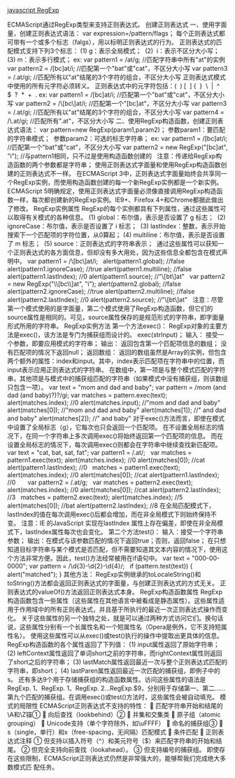 [javascript RegExp ](http://www.cnblogs.com/pengjielee/p/4441054.html)

ECMAScript通过RegExp类型来支持正则表达式。
创建正则表达式
一、使用字面量，创建正则表达式语法：
var expression=/pattern/flags；
每个正则表达式都可带有一个或多个标志（falgs），用以标明正则表达式的行为。
正则表达式的匹配模式支持下列3个标志：
(1) g：表示全局模式； 
(2)  i：表示不区分大小写； 
(3) m：表示多行模式；
ex:
var pattern1 = /at/g; //匹配字符串中所有"at"的实例
var pattern2 = /[bc]at/i; //匹配第一个"bat"或"cat"，不区分大小写
var pattern3 = /.at/gi; //匹配所有以"at"结尾的3个字符的组合，不区分大小写
正则表达式模式中使用的所有元字符必须转义。
正则表达式中的元字符包括：(  ) [  ] {  }  \  |  ^  $  ?  *  +  .
ex:
var pattern1 = /[bc]at/i; //匹配第一个"bat"或"cat"，不区分大小写
var pattern2 = /\[bc\]at/i; //匹配第一个"[bc]at"，不区分大小写
var pattern3 = /.at/gi; //匹配所有以"at"结尾的3个字符的组合，不区分大小写
var pattern4 = /\.at/gi; //匹配所有".at"，不区分大小写
二、使用RegExp构造函数，创建正则表达式语法：
var pattern=new RegExp(param1,param2)；
参数param1：要匹配的字符串模式； 
参数param2：可选的标志字符串；
ex:
var pattern1 = /[bc]at/i; //匹配第一个"bat"或"cat"，不区分大小写
var pattern2 = new RegExp("[bc]at", "i"); //与pattern1相同，只不过是使用构造函数创建的
 
注意：传递给RegExp构造函数的两个参数都是字符串； 
使用正则表达式字面量和使用RegExp构造函数创建的正则表达式不一样。
在ECMAScript 3中，正则表达式字面量始终会共享同一个RegExp实例，而使用构造函数创建的每一个新RegExp实例都是一个新实例。
ECMAScript 5明确规定，使用正则表达式字面量必须像直接调用RegExp构造函数一样，每次都创建新的RegExp实例。IE9+、Firefox 4+和Chrome都据此做出了修改。
RegExp实例属性
RegExp的每个实例都具有下列属性，通过这些属性可以取得有关模式的各种信息。
(1) global：布尔值，表示是否设置了 g 标志； 
(2) ignoreCase：布尔值，表示是否设置了 i 标志； 
(3) lastIndex：整数，表示开始搜索下一个匹配项的字符位置，从0算起；
(4) multiline：布尔值，表示是否设置了 m 标志； 
(5) source：正则表达式的字符串表示； 
通过这些属性可以获知一个正则表达式的各方面信息，但却没有多大用处，因为这些信息全都包含在模式声明中。
var pattern1 = /\[bc\]at/i;
 
alert(pattern1.global); //false
alert(pattern1.ignoreCase); //true
alert(pattern1.multiline); //false
alert(pattern1.lastIndex); //0
alert(pattern1.source); //"\[bt\]at"
 
var pattern2 = new RegExp("\\[bc\\]at", "i");
alert(pattern2.global); //false
alert(pattern2.ignoreCase); //true
alert(pattern2.multiline); //false
alert(pattern2.lastIndex); //0
alert(pattern2.source); //"\[bt\]at"
 
注意：尽管第一个模式使用的是字面量，第二个模式使用了RegExp构造函数，但它们的source属性是相同的。可见，source属性保存的是规范形式的字符串，即字面量形式所用的字符串。
RegExp实例方法
第一个方法exec()：
RegExp对象的主要方法是exec()，该方法是专门为捕获组而设计的。
exec(strInput)；
输入：
接受一个参数，即要应用模式的字符串；
输出：
返回包含第一个匹配项信息的数组；
没有匹配项的情况下返回null；
返回数组：
返回的数组虽然是Array的实例，但包含两个额外的属性：index和input。其中，index表示匹配项在字符串中的位置，而input表示应用正则表达式的字符串。
在数组中，第一项是与整个模式匹配的字符串，其他项是与模式中的捕获组匹配的字符串（如果模式中没有捕获组，则该数组只包含一项）。
var text = "mom and dad and baby";
var pattern = /mom (and dad (and baby)?)?/gi;
var matches = pattern.exec(text);
alert(matches.index); //0
alert(matches.input); //"mom and dad and baby"
alert(matches[0]); //"mom and dad and baby"
alert(matches[1]); //" and dad and baby"
alert(matches[2]); //" and baby"
对于exec()方法而言，即使在模式中设置了全局标志（g），它每次也只会返回一个匹配项。
在不设置全局标志的情况下，在同一个字符串上多次调用exec()将始终返回第一个匹配项的信息。
而在设置全局标志的情况下，每次调用exec()则都会在字符串中继续查找新匹配项。
var text = "cat, bat, sat, fat";
var pattern1 = /.at/;
 
var matches = pattern1.exec(text);
alert(matches.index); //0
alert(matches[0]); //cat
alert(pattern1.lastIndex); //0
 
matches = pattern1.exec(text);
alert(matches.index); //0
alert(matches[0]); //cat
alert(pattern1.lastIndex); //0
 
 
 
var pattern2 = /.at/g;
 
var matches = pattern2.exec(text);
alert(matches.index); //0
alert(matches[0]); //cat
alert(pattern2.lastIndex); //3
 
matches = pattern2.exec(text);
alert(matches.index); //5
alert(matches[0]); //bat
alert(pattern2.lastIndex); //8
在全局匹配模式下，lastIndex的值在每次调用exec()后都会增加，而在非全局模式下则始终保持不变。
注意：IE 的JavaScript 实现在lastIndex 属性上存在偏差，即使在非全局模式下，lastIndex属性每次也会变化。
第二个方法test()：
输入：接受一个字符串参数；
输出：在模式与该参数匹配的情况下返回true；否则，返回false；
在只想知道目标字符串与某个模式是否匹配，但不需要知道其文本内容的情况下，使用这个方法非常方便。因此，test()方法经常被用在if语句中。
var text = "000-00-0000";
var pattern = /\d{3}-\d{2}-\d{4}/;
 
if (pattern.test(text)) {
alert("matched");
}
其他方法：
RegExp实例继承的toLocaleString()和toString()方法都会返回正则表达式的字面量，与创建正则表达式的方式无关。
正则表达式的valueOf()方法返回正则表达式本身。
RegExp构造函数属性
RegExp构造函数包含一些属性（这些属性在其他语言中被看成是静态属性）。这些属性适用于作用域中的所有正则表达式，并且基于所执行的最近一次正则表达式操作而变化。
关于这些属性的另一个独特之处，就是可以通过两种方式访问它们。换句话说，这些属性分别有一个长属性名和一个短属性名（Opera是例外，它不支持短属性名）。
使用这些属性可以从exec()或test()执行的操作中提取出更具体的信息。
RegExp构造函数的各个属性返回了下列值：
(1) input属性返回了原始字符串；
(2) leftContext属性返回了单词short之前的字符串，而rightContext属性则返回了short之后的字符串；
(3) lastMatch属性返回最近一次与整个正则表达式匹配的字符串，即short；
(4) lastParen属性返回最近一次匹配的捕获组，即例子中的s。
还有多达9个用于存储捕获组的构造函数属性。访问这些属性的语法是RegExp.
1、RegExp.
1、RegExp.
2…RegExp.$9，分别用于存储第一、第二……第九个匹配的捕获组。在调用exec()或test()方法时，这些属性会被自动填充。
模式的局限性
ECMAScript正则表达式不支持的特性：
 匹配字符串开始和结尾的\A和\Z锚①
 向后查找（lookbehind）②
 并集和交集类
 原子组（atomic grouping）
 Unicode支持（单个字符除外，如\uFFFF）
 命名的捕获组③
 s（single，单行）和x（free-spacing，无间隔）匹配模式
 条件匹配
 正则表达式注释
① 但支持以插入符号（^）和美元符号（$）来匹配字符串的开始和结尾。
② 但完全支持向前查找（lookahead）。
③ 但支持编号的捕获组。
即使存在这些限制，ECMAScript正则表达式仍然是非常强大的，能够帮我们完成绝大多数模式匹
配任务。